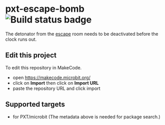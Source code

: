 # pxt-escape-bomb ![Build status badge](https://github.com/pelikhan/pxt-escape-bomb/workflows/MakeCode/badge.svg)

The detonator from the [escape](https://github.com/pelikhan/pxt-escape/bomb)
room needs to be deactivated before the clock runs out.

## Edit this project

To edit this repository in MakeCode.

* open https://makecode.microbit.org/
* click on **Import** then click on **Import URL**
* paste the repository URL and click import

## Supported targets

* for PXT/microbit
(The metadata above is needed for package search.)

